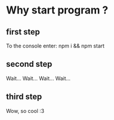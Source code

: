 # Why start program ?
## first step
  To the console enter: npm i && npm start
## second step
  Wait... Wait... Wait... Wait...
## third step
  Wow, so cool :3

